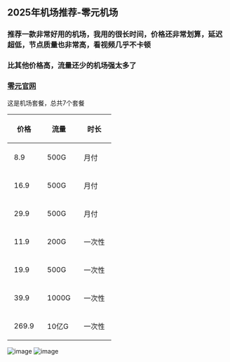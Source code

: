 ## **2025年机场推荐**-零元机场

<h3>推荐一款非常好用的机场，我用的很长时间，价格还非常划算，延迟超低，节点质量也非常高，看视频几乎不卡顿</h3>
<h3>比其他价格高，流量还少的机场强太多了</h3>

<h3><a href="https://xn--z4q48lcvpsq0c.com/#/dashboard" target="_blank">零元官网</a></h3>

这是机场套餐，总共7个套餐<br>
<table>
   <style>
    table td, table th {
      padding: 20px 15px;  /* 上下20px，左右15px */
    }
  </style>
  <thead>
    <tr>
      <th>价格</th>
      <th>流量</th>
      <th>时长</th>
    </tr>
  </thead>
  <tbody>
    <tr>
      <td>8.9</td>
      <td>500G</td>
      <td>月付</td>
    </tr>
    <tr>
      <td>16.9</td>
      <td>500G</td>
      <td>月付</td>
    </tr>
    <tr>
      <td>29.9</td>
      <td>500G</td>
      <td>月付</td>
    </tr>
    <tr>
      <td>11.9</td>
      <td>200G</td>
      <td>一次性</td>
    </tr>
    <tr>
      <td>19.9</td>
      <td>500G</td>
      <td>一次性</td>
    </tr>
    <tr>
      <td>39.9</td>
      <td>1000G</td>
      <td>一次性</td>
    </tr> 
     <tr>
       <td>269.9</td>
       <td>10亿G</td>
       <td>一次性</td>
    </tr>    
  </tbody>
</table>

![image](https://img.xxxh.de/1749117572577.png)
![image](https://img.xxxh.de/1749117780615.png)
